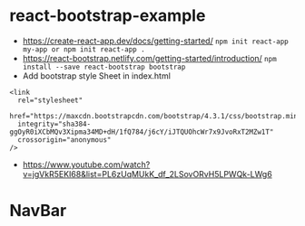 # react-bootstrap-example

- https://create-react-app.dev/docs/getting-started/
  `npm init react-app my-app or npm init react-app .`
- https://react-bootstrap.netlify.com/getting-started/introduction/
  `npm install --save react-bootstrap bootstrap`
- Add bootstrap style Sheet in index.html

```
<link
  rel="stylesheet"
  href="https://maxcdn.bootstrapcdn.com/bootstrap/4.3.1/css/bootstrap.min.css"
  integrity="sha384-ggOyR0iXCbMQv3Xipma34MD+dH/1fQ784/j6cY/iJTQUOhcWr7x9JvoRxT2MZw1T"
  crossorigin="anonymous"
/>
```

- https://www.youtube.com/watch?v=jgVkR5EKI68&list=PL6zUqMUkK_df_2LSovORvH5LPWQk-LWg6

# NavBar


